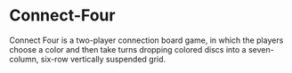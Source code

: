 # Connect-Four
Connect Four is a two-player connection board game, in which the players choose a color and then take turns dropping colored discs into a seven-column, six-row vertically suspended grid.
